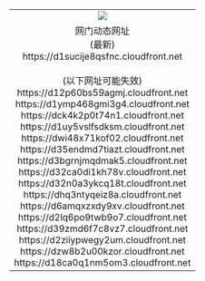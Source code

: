 ﻿<table>
  <tr></tr>
  <tr><td colspan=2 align=center><img src="https://d1sucije8qsfnc.cloudfront.net/Up/oGate.jpg" /></td></tr>
  <tr><td colspan=2 align=center>网门动态网址<br/>(最新)
<br>https://d1sucije8qsfnc.cloudfront.net
<br/><br/>(以下网址可能失效)
<br>https://d12p60bs59agmj.cloudfront.net
<br>https://d1ymp468gmi3g4.cloudfront.net
<br>https://dck4k2p0t74n1.cloudfront.net
<br>https://d1uy5vslfsdksm.cloudfront.net
<br>https://dwi48x71kof02.cloudfront.net
<br>https://d35endmd7tiazt.cloudfront.net
<br>https://d3bgrnjmqdmak5.cloudfront.net
<br>https://d32ca0di1kh78v.cloudfront.net
<br>https://d32n0a3ykcq18t.cloudfront.net
<br>https://dhq3ntyqeiz8a.cloudfront.net
<br>https://d6amqxzxdy9xv.cloudfront.net
<br>https://d2lq6po9twb9o7.cloudfront.net
<br>https://d39zmd6f7c8vz7.cloudfront.net
<br>https://d2ziiypwegy2um.cloudfront.net
<br>https://dzw8b2u00kzor.cloudfront.net
<br>https://d18ca0q1nm5om3.cloudfront.net
    </td>
  </tr>
</table>
